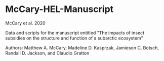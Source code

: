 # McCary-HEL-Manuscript

McCary et al. 2020

Data and scripts for the manuscript entitled "The impacts of insect subsidies on the structure and function of a subarctic ecosystem"

Authors: Matthew A. McCary, Madeline D. Kasprzak, Jamieson C. Botsch, Randall D. Jackson, and Claudio Gratton
